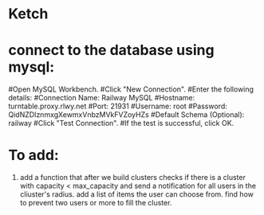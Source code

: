 # Ketch

# connect to the database using mysql:
#Open MySQL Workbench.
#Click "New Connection".
#Enter the following details:
#Connection Name: Railway MySQL
#Hostname: turntable.proxy.rlwy.net
#Port: 21931
#Username: root
#Password: QidNZDIznmxgXewmxVnbzMVkFVZoyHZs
#Default Schema (Optional): railway
#Click "Test Connection".
#If the test is successful, click OK.

# To add:
1. add a function that after we build clusters checks if there is a cluster with capacity < max_capacity and send a notification for all users in the cliuster's radius. add a list of items the user can choose from. find how to prevent two users or more to fill the cluster. 
